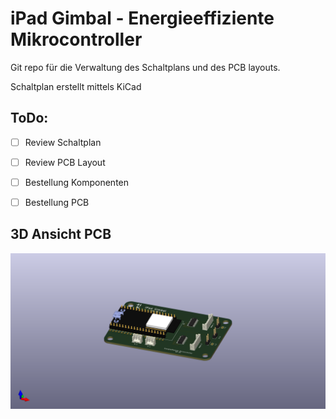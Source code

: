 # iPad Gimbal - Energieeffiziente Mikrocontroller

Git repo für die Verwaltung des Schaltplans und des PCB layouts.

Schaltplan erstellt mittels KiCad

## ToDo:

- [ ] Review Schaltplan
- [ ] Review PCB Layout
- [ ] Bestellung Komponenten
- [ ] Bestellung PCB 
  

## 3D Ansicht PCB

  ![3D Ansicht PCB](iPadGimbal.png)
